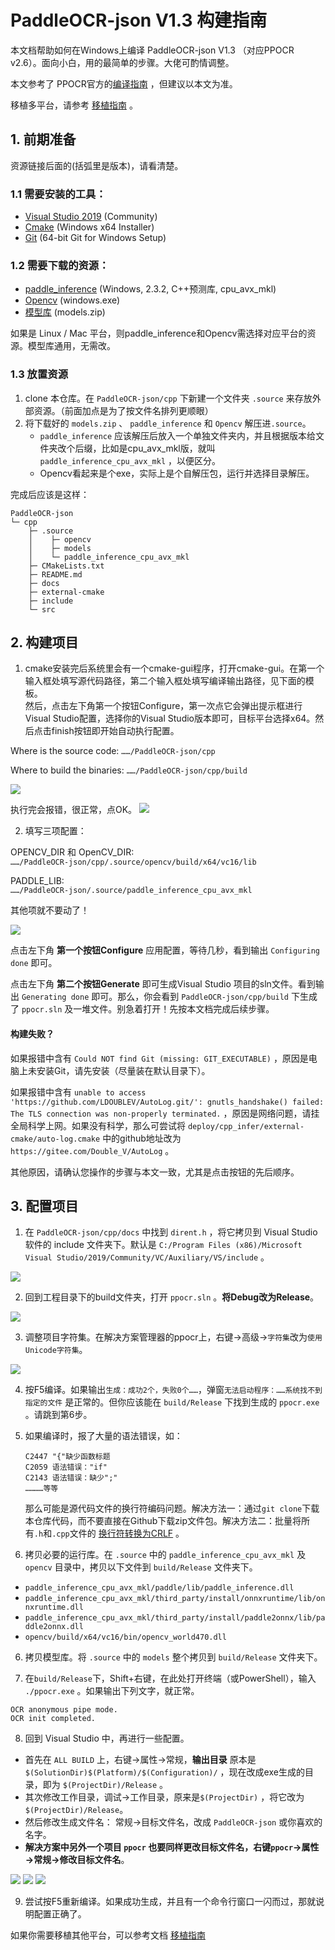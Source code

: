 # PaddleOCR-json V1.3 构建指南

本文档帮助如何在Windows上编译 PaddleOCR-json V1.3 （对应PPOCR v2.6）。面向小白，用的最简单的步骤。大佬可酌情调整。

本文参考了 PPOCR官方的[编译指南](https://github.com/PaddlePaddle/PaddleOCR/blob/release/2.6/deploy/cpp_infer/docs/windows_vs2019_build.md#12-%E4%B8%8B%E8%BD%BD-paddlepaddle-c-%E9%A2%84%E6%B5%8B%E5%BA%93%E5%92%8C-opencv) ，但建议以本文为准。

移植多平台，请参考 [移植指南](docs/移植指南.md) 。

## 1. 前期准备

资源链接后面的(括弧里是版本)，请看清楚。

### 1.1 需要安装的工具：

- [Visual Studio 2019](https://learn.microsoft.com/zh-cn/visualstudio/releases/2019/release-notes) (Community)
- [Cmake](https://cmake.org/download/) (Windows x64 Installer)
- [Git](https://git-scm.com/download/win) (64-bit Git for Windows Setup)

### 1.2 需要下载的资源：

- [paddle_inference](https://paddleinference.paddlepaddle.org.cn/user_guides/download_lib.html#windows) (Windows, 2.3.2, C++预测库, cpu_avx_mkl)
- [Opencv](https://github.com/opencv/opencv/releases) (windows.exe)
- [模型库](https://github.com/hiroi-sora/PaddleOCR-json/releases/tag/models%2Fv1.3) (models.zip)

如果是 Linux / Mac 平台，则paddle_inference和Opencv需选择对应平台的资源。模型库通用，无需改。

### 1.3 放置资源

1. clone 本仓库。在 `PaddleOCR-json/cpp` 下新建一个文件夹 `.source` 来存放外部资源。（前面加点是为了按文件名排列更顺眼）
2. 将下载好的 `models.zip` 、 `paddle_inference` 和 `Opencv` 解压进`.source`。
   - `paddle_inference` 应该解压后放入一个单独文件夹内，并且根据版本给文件夹改个后缀，比如是cpu_avx_mkl版，就叫 `paddle_inference_cpu_avx_mkl` ，以便区分。
   - Opencv看起来是个exe，实际上是个自解压包，运行并选择目录解压。

完成后应该是这样：
```
PaddleOCR-json
└─ cpp
    ├─ .source
    │    ├─ opencv
    │    ├─ models
    │    └─ paddle_inference_cpu_avx_mkl
    ├─ CMakeLists.txt
    ├─ README.md
    ├─ docs
    ├─ external-cmake
    ├─ include
    └─ src
```

## 2. 构建项目

1. cmake安装完后系统里会有一个cmake-gui程序，打开cmake-gui。在第一个输入框处填写源代码路径，第二个输入框处填写编译输出路径，见下面的模板。  
然后，点击左下角第一个按钮Configure，第一次点它会弹出提示框进行Visual Studio配置，选择你的Visual Studio版本即可，目标平台选择x64。然后点击finish按钮即开始自动执行配置。

Where is the source code: `……/PaddleOCR-json/cpp`

Where to build the binaries: `……/PaddleOCR-json/cpp/build`

![](docs/imgs/b1.png)

执行完会报错，很正常，点OK。
![](docs/imgs/b2.png)

2. 填写三项配置：

OPENCV_DIR 和 OpenCV_DIR:  
`……/PaddleOCR-json/cpp/.source/opencv/build/x64/vc16/lib`

PADDLE_LIB:  
`……/PaddleOCR-json/.source/paddle_inference_cpu_avx_mkl`

其他项就不要动了！

![](docs/imgs/b3.png)

点击左下角 **第一个按钮Configure** 应用配置，等待几秒，看到输出 `Configuring done` 即可。

点击左下角 **第二个按钮Generate** 即可生成Visual Studio 项目的sln文件。看到输出 `Generating done` 即可。那么，你会看到 `PaddleOCR-json/cpp/build` 下生成了 `ppocr.sln` 及一堆文件。别急着打开！先按本文档完成后续步骤。

#### 构建失败？

如果报错中含有 `Could NOT find Git (missing: GIT_EXECUTABLE)` ，原因是电脑上未安装Git，请先安装（尽量装在默认目录下）。

如果报错中含有 `unable to access 'https://github.com/LDOUBLEV/AutoLog.git/': gnutls_handshake() failed: The TLS connection was non-properly terminated.` ，原因是网络问题，请挂全局科学上网。如果没有科学，那么可尝试将 `deploy/cpp_infer/external-cmake/auto-log.cmake` 中的github地址改为 `https://gitee.com/Double_V/AutoLog` 。

其他原因，请确认您操作的步骤与本文一致，尤其是点击按钮的先后顺序。

## 3. 配置项目

1. 在 `PaddleOCR-json/cpp/docs` 中找到 `dirent.h` ，将它拷贝到 Visual Studio 软件的 include 文件夹下。默认是 `C:/Program Files (x86)/Microsoft Visual Studio/2019/Community/VC/Auxiliary/VS/include` 。

![](docs/imgs/b4.png)

2. 回到工程目录下的build文件夹，打开 `ppocr.sln` 。**将Debug改为Release**。

![](docs/imgs/b5.png)

3. 调整项目字符集。在解决方案管理器的ppocr上，右键→高级→`字符集`改为`使用Unicode字符集`。

![](docs/imgs/b9.png)

4. 按F5编译。如果输出`生成：成功2个，失败0个……`，弹窗`无法启动程序：……系统找不到指定的文件` 是正常的。但你应该能在 `build/Release` 下找到生成的 `ppocr.exe` 。请跳到第6步。

5. 如果编译时，报了大量的语法错误，如：
   ```
   C2447 "{"缺少函数标题
   C2059 语法错误："if"
   C2143 语法错误：缺少";"
   …………等等
   ```
   那么可能是源代码文件的换行符编码问题。解决方法一：通过`git clone`下载本仓库代码，而不要直接在Github下载zip文件包。解决方法二：批量将所有`.h`和`.cpp`文件的 [换行符转换为CRLF](https://www.bing.com/search?q=%E6%89%B9%E9%87%8F%E8%BD%AC%E6%8D%A2+LF+%E5%92%8C+CRLF) 。

6. 拷贝必要的运行库。在 `.source` 中的 `paddle_inference_cpu_avx_mkl` 及 `opencv` 目录中，拷贝以下文件到 `build/Release` 文件夹下。

- `paddle_inference_cpu_avx_mkl/paddle/lib/paddle_inference.dll`
- `paddle_inference_cpu_avx_mkl/third_party/install/onnxruntime/lib/onnxruntime.dll`
- `paddle_inference_cpu_avx_mkl/third_party/install/paddle2onnx/lib/paddle2onnx.dll`
- `opencv/build/x64/vc16/bin/opencv_world470.dll`

6. 拷贝模型库。将 `.source` 中的 `models` 整个拷贝到 `build/Release` 文件夹下。

7. 在`build/Release`下，Shift+右键，在此处打开终端（或PowerShell），输入 `./ppocr.exe` 。如果输出下列文字，就正常。

```
OCR anonymous pipe mode.
OCR init completed.
```

8. 回到 Visual Studio 中，再进行一些配置。  
- 首先在 `ALL BUILD` 上，右键→属性→常规，**输出目录** 原本是 `$(SolutionDir)$(Platform)/$(Configuration)/` ，现在改成exe生成的目录，即为 `$(ProjectDir)/Release` 。  
- 其次修改工作目录，调试→工作目录，原来是`$(ProjectDir)` ，将它改为 `$(ProjectDir)/Release`。
- 然后修改生成文件名： 常规→目标文件名，改成 `PaddleOCR-json` 或你喜欢的名字。
- **解决方案中另外一个项目 `ppocr` 也要同样更改目标文件名，右键`ppocr`→属性→常规→修改目标文件名**。  

![](docs/imgs/b6.png)
![](docs/imgs/b7.png)
![](docs/imgs/b8.png)

9. 尝试按F5重新编译。如果成功生成，并且有一个命令行窗口一闪而过，那就说明配置正确了。

如果你需要移植其他平台，可以参考文档 [移植指南](docs/移植指南.md)
